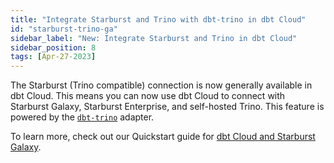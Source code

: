 ```yaml
---
title: "Integrate Starburst and Trino with dbt-trino in dbt Cloud"
id: "starburst-trino-ga"
sidebar_label: "New: Integrate Starburst and Trino in dbt Cloud"
sidebar_position: 8
tags: [Apr-27-2023]
---
```


The Starburst (Trino compatible) connection is now generally available in dbt Cloud. This means you can now use dbt Cloud to connect with Starburst Galaxy, Starburst Enterprise, and self-hosted Trino. This feature is powered by the [`dbt-trino`](https://github.com/starburstdata/dbt-trino) adapter.

To learn more, check out our Quickstart guide for [dbt Cloud and Starburst Galaxy](/docs/quickstarts/dbt-cloud/starburst-galaxy).

